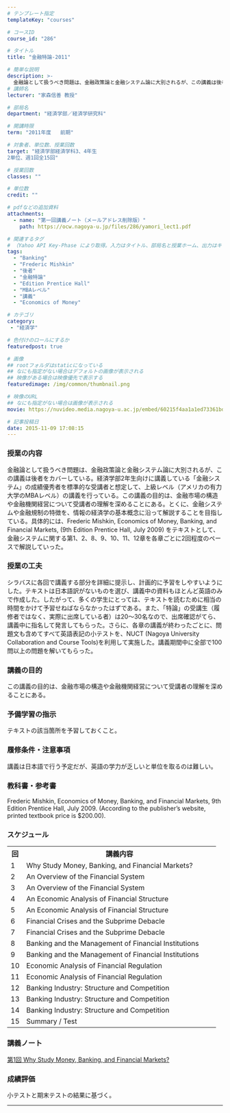 ```yaml
---
# テンプレート指定
templateKey: "courses"

# コースID
course_id: "286"

# タイトル
title: "金融特論-2011"

# 簡単な説明
description: >-
  金融論として扱うべき問題は、金融政策論と金融システム論に大別されるが、この講義は後者をカバーしている。経済学部2年生向けに講義している「金融システム」の成績優秀者を標準的な受講者と想定して、上級レベル（アメリカの有力大学のMBAレベル）の講義を行っている。この講義の目的は、金融市場の構造や金融機関経営について受講者の理解を深めることにある。とくに、金融システムや金融規制の特徴を、情報の経済学の基本 ....
# 講師名
lecturer: "家森信善 教授"

# 部局名
department: "経済学部／経済学研究科"

# 開講時限
term: "2011年度	前期"

# 対象者、単位数、授業回数
target: "経済学部経済学科3、4年生
2単位、週1回全15回"

# 授業回数
classes: ""

# 単位数
credit: ""

# pdfなどの追加資料
attachments:
  - name: "第一回講義ノート（メールアドレス削除版）" 
    path: https://ocw.nagoya-u.jp/files/286/yamori_lect1.pdf

# 関連するタグ
# （Yahoo API Key-Phase により取得。入力はタイトル、部局名と授業ホーム、出力はキーフレーズ（tags））
tags:
  - "Banking"
  - "Frederic Mishkin"
  - "後者"
  - "金融特論"
  - "Edition Prentice Hall"
  - "MBAレベル"
  - "講義"
  - "Economics of Money"

# カテゴリ
category:
 - "経済学"

# 色付けのロールにするか
featuredpost: true

# 画像
## rootフォルダはstaticになっている
## なにも指定がない場合はデフォルトの画像が表示される
## 映像がある場合は映像優先で表示する
featuredimage: /img/common/thumbnail.png

# 映像のURL
## なにも指定がない場合は画像が表示される
movie: https://nuvideo.media.nagoya-u.ac.jp/embed/60215f4aa1a1ed73361bd939485171ed58b094a9

# 記事投稿日
date: 2015-11-09 17:08:15
---
```


### 授業の内容

金融論として扱うべき問題は、金融政策論と金融システム論に大別されるが、この講義は後者をカバーしている。経済学部2年生向けに講義している「金融システム」の成績優秀者を標準的な受講者と想定して、上級レベル（アメリカの有力大学のMBAレベル）の講義を行っている。この講義の目的は、金融市場の構造や金融機関経営について受講者の理解を深めることにある。とくに、金融システムや金融規制の特徴を、情報の経済学の基本概念に沿って解説することを目指している。具体的には、Frederic Mishkin, <span class="i">Economics of Money, Banking, and Financial Markets</span>, (9th Edition Prentice Hall, July 2009) をテキストとして、金融システムに関する第1、2、8、9、10、11、12章を各章ごとに2回程度のペースで解説していった。


### 授業の工夫

シラバスに各回で講義する部分を詳細に提示し、計画的に予習をしやすいようにした。テキストは日本語訳がないものを選び、講義中の資料もほとんど英語のみで作成した。したがって、多くの学生にとっては、テキストを読むために相当の時間をかけて予習せねばならなかったはずである。また、「特論」の受講生（履修者ではなく、実際に出席している者）は20〜30名なので、出席確認がてら、講義中に指名して発言してもらった。さらに、各章の講義が終わったごとに、問題文も含めてすべて英語表記の小テストを、NUCT (Nagoya University Collaboration and Course Tools)を利用して実施した。講義期間中に全部で100問以上の問題を解いてもらった。





### 講義の目的

この講義の目的は、金融市場の構造や金融機関経営について受講者の理解を深めることにある。

### 予備学習の指示

テキストの該当箇所を予習しておくこと。

### 履修条件・注意事項

講義は日本語で行う予定だが、英語の学力が乏しいと単位を取るのは難しい。

### 教科書・参考書

Frederic Mishkin, <span class="i">Economics of Money, Banking, and Financial Markets</span>, 9th Edition Prentice Hall, July 2009. (According to the publisher’s website, printed textbook price is $200.00).


<h3>スケジュール</h3>
<table class="basic" width="455">
<tr>
<th width="20" class="center">回</th>
<th width="435" class="center">講義内容</th>
</tr>

<tr>
<td width="20" class="center">1</td>
<td width="435">Why Study Money, Banking, and Financial Markets?</td>
</tr>

<tr>
<td width="20" class="center">2</td>
<td width="435">An Overview of the Financial System</td>
</tr>

<tr>
<td width="20" class="center">3</td>
<td width="435">An Overview of the Financial System</td>
</tr>

<tr>
<td width="20" class="center">4</td>
<td width="435">An Economic Analysis of Financial Structure</td>
</tr>

<tr>
<td width="20" class="center">5</td>
<td width="435">An Economic Analysis of Financial Structure</td>
</tr>

<tr>
<td width="20" class="center">6</td>
<td width="435">Financial Crises and the Subprime Debacle</td>
</tr>

<tr>
<td width="20" class="center">7</td>
<td width="435">Financial Crises and the Subprime Debacle</td>
</tr>

<tr>
<td width="20" class="center">8</td>
<td width="435">Banking and the Management of Financial Institutions</td>
</tr>

<tr>
<td width="20" class="center">9</td>
<td width="435">Banking and the Management of Financial Institutions</td>
</tr>

<tr>
<td width="20" class="center">10</td>
<td width="435">Economic Analysis of Financial Regulation</td>
</tr>

<tr>
<td width="20" class="center">11</td>
<td width="435">Economic Analysis of Financial Regulation</td>
</tr>

<tr>
<td width="20" class="center">12</td>
<td width="435">Banking Industry: Structure and Competition</td>
</tr>

<tr>
<td width="20" class="center">13</td>
<td width="435">Banking Industry: Structure and Competition</td>
</tr>

<tr>
<td width="20" class="center">14</td>
<td width="435">Banking Industry: Structure and Competition</td>
</tr>

<tr>
<td width="20" class="center">15</td>
<td width="435">Summary / Test</td>
</tr>

</table>


### 講義ノート

[第1回 Why Study Money, Banking, and Financial Markets?](https://ocw.nagoya-u.jp/files/286/yamori_lect1.pdf) 





### 成績評価

小テストと期末テストの結果に基づく。



-----
